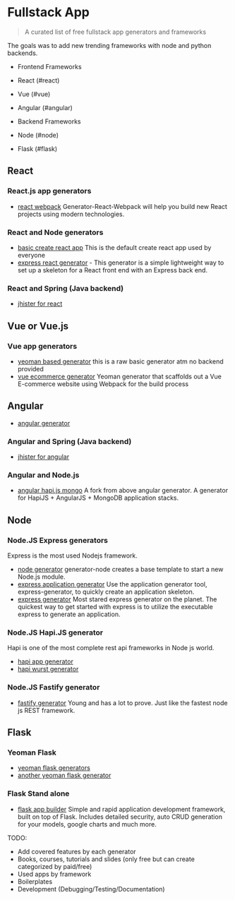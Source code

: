 # Fullstack App 

> A curated list of free fullstack app generators and frameworks

The goals was to add new trending frameworks with node 
and python backends.

- Frontend Frameworks
 - React (#react)
 - Vue (#vue)
 - Angular (#angular)

- Backend Frameworks
 - Node (#node)
 - Flask (#flask)


## React
### React.js app generators
- [react webpack](https://github.com/react-webpack-generators/generator-react-webpack) Generator-React-Webpack will help you build new React projects using modern technologies.

### React and Node generators
- [basic create react app](https://github.com/facebook/create-react-app) This is the default create react app used by everyone
- [express react generator](https://github.com/kevin-wynn/reactjs-express-generator) - This generator is a simple lightweight way to set up a skeleton for a React front end with an Express back end.

### React and Spring (Java backend)
- [jhister for react](https://github.com/jhipster)

## Vue or Vue.js

### Vue app generators
- [yeoman based generator](https://github.com/jshmrtn/generator-jm-vuejs) this is a raw basic generator atm no backend provided
- [vue ecommerce generator](https://github.com/hoanguyen311/generator-vuecommerce) Yeoman generator that scaffolds out a Vue E-commerce website using Webpack for the build process

## Angular
- [angular generator](https://github.com/yeoman/generator-angular)

### Angular and Spring (Java backend)
- [jhister for angular](https://github.com/jhipster)

### Angular and Node.js
- [angular hapi.js mongo](https://github.com/nodox/generator-wave) A fork from above angular generator. A generator for HapiJS + AngularJS + MongoDB application stacks. 


###

## Node

### Node.JS Express generators
Express is the most used Nodejs framework.
- [node generator](https://github.com/yeoman/generator-node) generator-node creates a base template to start a new Node.js module.
- [express application generator](https://github.com/expressjs/expressjs.com/blob/gh-pages/en/starter/generator.md) 
Use the application generator tool, express-generator, to quickly create an application skeleton.
- [express generator](https://github.com/expressjs/generator) Most stared express generator on the planet. The quickest way to get started with express is to utilize the executable express to generate an application.

### Node.JS Hapi.JS generator
Hapi is one of the most complete rest api frameworks in Node js world.
- [hapi app generator](https://github.com/giovanebribeiro/hapi-app-generator)
- [hapi wurst generator](https://www.npmjs.com/package/generator-hapi-wurst)


### Node.JS Fastify generator
- [fastify generator](https://github.com/arniu/fastify-generate) Young and has a lot to prove. Just like the fastest node js REST framework.

## Flask

### Yeoman Flask
- [yeoman flask generators](https://github.com/romainberger/yeoman-flask) 
- [another yeoman flask generator](https://github.com/quarke/generator-lightweight-flask)

### Flask Stand alone
- [flask app builder](https://github.com/dpgaspar/Flask-AppBuilder) Simple and rapid application development framework, built on top of Flask. Includes detailed security, auto CRUD generation for your models, google charts and much more.


TODO:
- Add covered features by each generator
- Books, courses, tutorials and slides (only free but can create categorized by paid/free)
- Used apps by framework
- Boilerplates
- Development (Debugging/Testing/Documentation)